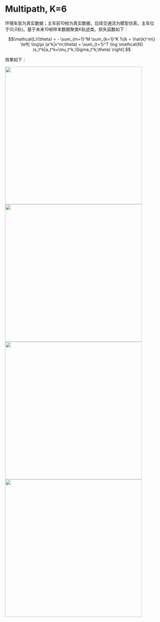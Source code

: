 # Multipath, K=6

环境车皆为真实数据；主车前10帧为真实数据，后续交通流为模型仿真，主车位于(0,0处)。基于未来10帧样本数据聚类K轨迹类。损失函数如下：

$$\mathcal{L}(\theta) = - \sum_{m=1}^M \sum_{k=1}^K 1\{k = \hat{k}^m\} \left[ \log\pi (a^k|x^m;\theta) + \sum_{t=1}^T \log \mathcal{N}(s_t^k|a_t^k+\mu_t^k,\Sigma_t^k;\theta) \right].$$

效果如下：

<img src="https://github.com/tianshapojun/INTERACTION_Dataset/assets/10208337/66044ed3-8264-46b5-aec4-3768253600ce" width="450px">
<img src="https://github.com/tianshapojun/INTERACTION_Dataset/assets/10208337/577500f7-2b0a-4a3d-9249-5ad64bc8287d" width="450px">
<img src="https://github.com/tianshapojun/INTERACTION_Dataset/assets/10208337/782b4fae-74d2-4c63-b9a7-111a13be743a" width="450px">
<img src="https://github.com/tianshapojun/INTERACTION_Dataset/assets/10208337/1ffe2353-fdc9-4ada-93c4-da9336015186" width="450px">
